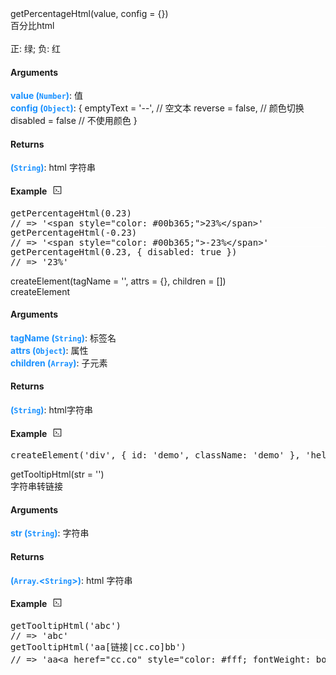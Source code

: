 <div><div id="getpercentagehtml" class="item-method-name" style="margin-top: -65px; padding-top: 65px;"><div class="item-method-name-area">getPercentageHtml(value, config = {})</div></div><div class="item-method-content"><div>百分比html<br /><br />正: 绿; 负: 红</div><h4>Arguments</h4><div><strong style="color: #1890ff;">value</strong><strong style="color: #1890ff;"> (<code>Number</code>)</strong><span>: 值</span></div><div><strong style="color: #1890ff;">config</strong><strong style="color: #1890ff;"> (<code>Object</code>)</strong><span>: { emptyText = '--', // 空文本 reverse = false, // 颜色切换 disabled = false // 不使用颜色 }</span></div><h4>Returns</h4><span><strong style="color: #1890ff;">(<code>String</code>)</strong><span>: html 字符串</span></span><h4><span>Example</span><i style="margin-left: 10px; cursor: pointer;" ariaLabel="图标: code" class="anticon anticon-code action-showREPL" data-funcname="getPercentageHtml" data-example="__@@__getPercentageHtml(0.23)__@@__// =&gt; &#39;&lt;span style=&quot;color: #00b365;&quot;&gt;23%&lt;/span&gt;&#39;__@@__getPercentageHtml(-0.23)__@@__// =&gt; &#39;&lt;span style=&quot;color: #00b365;&quot;&gt;-23%&lt;/span&gt;&#39;__@@__getPercentageHtml(0.23, { disabled: true })__@@__// =&gt; &#39;23%&#39;"><svg viewBox="64 64 896 896" focusable="false" class="" data-icon="code" width="1em" height="1em" fill="currentColor" aria-hidden="true"><path d="M516 673c0 4.4 3.4 8 7.5 8h185c4.1 0 7.5-3.6 7.5-8v-48c0-4.4-3.4-8-7.5-8h-185c-4.1 0-7.5 3.6-7.5 8v48zm-194.9 6.1l192-161c3.8-3.2 3.8-9.1 0-12.3l-192-160.9A7.95 7.95 0 0 0 308 351v62.7c0 2.4 1 4.6 2.9 6.1L420.7 512l-109.8 92.2a8.1 8.1 0 0 0-2.9 6.1V673c0 6.8 7.9 10.5 13.1 6.1zM880 112H144c-17.7 0-32 14.3-32 32v736c0 17.7 14.3 32 32 32h736c17.7 0 32-14.3 32-32V144c0-17.7-14.3-32-32-32zm-40 728H184V184h656v656z"></path></svg></i></h4><div style="display: none;">暂无</div><pre style="">
getPercentageHtml(0.23)
// =&gt; &#39;&lt;span style=&quot;color: #00b365;&quot;&gt;23%&lt;/span&gt;&#39;</pre><pre style="margin-top: -16px; border-top: 1px solid #fff;">
getPercentageHtml(-0.23)
// =&gt; &#39;&lt;span style=&quot;color: #00b365;&quot;&gt;-23%&lt;/span&gt;&#39;</pre><pre style="margin-top: -16px; border-top: 1px solid #fff;">
getPercentageHtml(0.23, { disabled: true })
// =&gt; &#39;23%&#39;</pre></div></div>
<div><div id="createelement" class="item-method-name" style="margin-top: -65px; padding-top: 65px;"><div class="item-method-name-area">createElement(tagName = '', attrs = {}, children = [])</div></div><div class="item-method-content"><div>createElement</div><h4>Arguments</h4><div><strong style="color: #1890ff;">tagName</strong><strong style="color: #1890ff;"> (<code>String</code>)</strong><span>: 标签名</span></div><div><strong style="color: #1890ff;">attrs</strong><strong style="color: #1890ff;"> (<code>Object</code>)</strong><span>: 属性</span></div><div><strong style="color: #1890ff;">children</strong><strong style="color: #1890ff;"> (<code>Array</code>)</strong><span>: 子元素</span></div><h4>Returns</h4><span><strong style="color: #1890ff;">(<code>String</code>)</strong><span>: html字符串</span></span><h4><span>Example</span><i style="margin-left: 10px; cursor: pointer;" ariaLabel="图标: code" class="anticon anticon-code action-showREPL" data-funcname="createElement" data-example="__@@__createElement(&#39;div&#39;, { id: &#39;demo&#39;, className: &#39;demo&#39; }, &#39;hello&#39;) // &lt;div id=&quot;demo&quot; className=&quot;demo&quot;&gt;hello&lt;/div&gt;"><svg viewBox="64 64 896 896" focusable="false" class="" data-icon="code" width="1em" height="1em" fill="currentColor" aria-hidden="true"><path d="M516 673c0 4.4 3.4 8 7.5 8h185c4.1 0 7.5-3.6 7.5-8v-48c0-4.4-3.4-8-7.5-8h-185c-4.1 0-7.5 3.6-7.5 8v48zm-194.9 6.1l192-161c3.8-3.2 3.8-9.1 0-12.3l-192-160.9A7.95 7.95 0 0 0 308 351v62.7c0 2.4 1 4.6 2.9 6.1L420.7 512l-109.8 92.2a8.1 8.1 0 0 0-2.9 6.1V673c0 6.8 7.9 10.5 13.1 6.1zM880 112H144c-17.7 0-32 14.3-32 32v736c0 17.7 14.3 32 32 32h736c17.7 0 32-14.3 32-32V144c0-17.7-14.3-32-32-32zm-40 728H184V184h656v656z"></path></svg></i></h4><div style="display: none;">暂无</div><pre style="">
createElement(&#39;div&#39;, { id: &#39;demo&#39;, className: &#39;demo&#39; }, &#39;hello&#39;) // &lt;div id=&quot;demo&quot; className=&quot;demo&quot;&gt;hello&lt;/div&gt;</pre></div></div>
<div><div id="gettooltiphtml" class="item-method-name" style="margin-top: -65px; padding-top: 65px;"><div class="item-method-name-area">getTooltipHtml(str = '')</div></div><div class="item-method-content"><div>字符串转链接</div><h4>Arguments</h4><div><strong style="color: #1890ff;">str</strong><strong style="color: #1890ff;"> (<code>String</code>)</strong><span>: 字符串</span></div><h4>Returns</h4><span><strong style="color: #1890ff;">(<code>Array</code>.&lt;<code>String</code>&gt;)</strong><span>: html 字符串</span></span><h4><span>Example</span><i style="margin-left: 10px; cursor: pointer;" ariaLabel="图标: code" class="anticon anticon-code action-showREPL" data-funcname="getTooltipHtml" data-example="__@@__getTooltipHtml(&#39;abc&#39;)__@@__// =&gt; &#39;abc&#39;__@@__getTooltipHtml(&#39;aa[链接|cc.co]bb&#39;)__@@__// =&gt; &#39;aa&lt;a heref=&quot;cc.co&quot; style=&quot;color: #fff; fontWeight: bold; textDecoration: underline&quot;&gt;链接&lt;/a&gt;bb&#39;"><svg viewBox="64 64 896 896" focusable="false" class="" data-icon="code" width="1em" height="1em" fill="currentColor" aria-hidden="true"><path d="M516 673c0 4.4 3.4 8 7.5 8h185c4.1 0 7.5-3.6 7.5-8v-48c0-4.4-3.4-8-7.5-8h-185c-4.1 0-7.5 3.6-7.5 8v48zm-194.9 6.1l192-161c3.8-3.2 3.8-9.1 0-12.3l-192-160.9A7.95 7.95 0 0 0 308 351v62.7c0 2.4 1 4.6 2.9 6.1L420.7 512l-109.8 92.2a8.1 8.1 0 0 0-2.9 6.1V673c0 6.8 7.9 10.5 13.1 6.1zM880 112H144c-17.7 0-32 14.3-32 32v736c0 17.7 14.3 32 32 32h736c17.7 0 32-14.3 32-32V144c0-17.7-14.3-32-32-32zm-40 728H184V184h656v656z"></path></svg></i></h4><div style="display: none;">暂无</div><pre style="">
getTooltipHtml(&#39;abc&#39;)
// =&gt; &#39;abc&#39;</pre><pre style="margin-top: -16px; border-top: 1px solid #fff;">
getTooltipHtml(&#39;aa[链接|cc.co]bb&#39;)
// =&gt; &#39;aa&lt;a heref=&quot;cc.co&quot; style=&quot;color: #fff; fontWeight: bold; textDecoration: underline&quot;&gt;链接&lt;/a&gt;bb&#39;</pre></div></div>